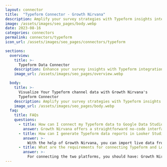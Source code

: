 ```yaml
---
layout: connector
title:  "Typeform Connector - Growth Nirvana"
description: Amplify your survey strategies with Typeform insights integrated into Looker Studio.
image: /assets/images/seo_pages/body.webp
date: 2023-08-16
categories: connectors
permalink: connectors/typeform
icon_url: /assets/images/seo_pages/connectors/typeform

sections:
  overview:
    title: >-
      Typeform Data Connector
    description: Enhance your survey insights with Typeform integration. Seamlessly merge survey data from Typeform with Looker Studio's analytical capabilities, unlocking insights that shape survey strategies, respondent engagement, and operational excellence.
    image_url: /assets/images/seo_pages/overview.webp

  body:
    title: >-
      Visualize Your Typeform channel data with Growth Nirvana's
      Typeform Connector
    description: Amplify your survey strategies with Typeform insights integrated into Looker Studio.
    image_url: /assets/images/seo_pages/body.webp
  faq:
    title: FAQs
    questions:
      - title: How can I connect my Typeform data to Google Data Studio/Looker Studio?
        answer: Growth Nirvana offers a straightforward no-code interface to connect to Typeform data sources.
      - title: How can I generate Typeform data reports in Looker Studio?
        answer: >-
          With the help of Growth Nirvana, you can import live data from Typeform into Looker Studio. These data can be viewed in charts, tables, and dashboards to generate branded reports that can be shared instantly.
      - title: What are the requirements for connecting Typeform and Looker Studio?
        answer: >-
          For connecting the two platforms, you should have: Growth Nirvana Account and Typeform Ads Account
---
```

